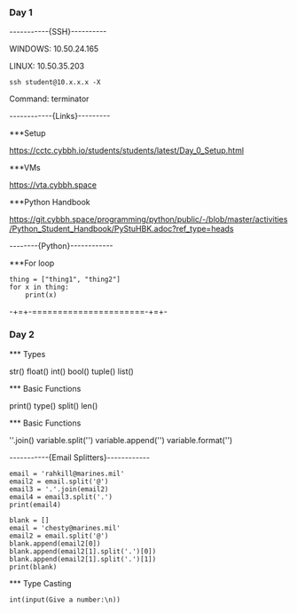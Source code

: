 ### Day 1
-----------{SSH}----------

WINDOWS:
10.50.24.165

LINUX:
10.50.35.203

```ssh student@10.x.x.x -X```

Command:
terminator

------------{Links}---------

***Setup

https://cctc.cybbh.io/students/students/latest/Day_0_Setup.html

***VMs

https://vta.cybbh.space

***Python Handbook

https://git.cybbh.space/programming/python/public/-/blob/master/activities/Python_Student_Handbook/PyStuHBK.adoc?ref_type=heads

--------{Python}------------

***For loop

```
thing = ["thing1", "thing2"]
for x in thing:
    print(x)
```
-+=+-======================-+=+-

### Day 2

*** Types

str() float() int() bool() tuple() list()

*** Basic Functions

print() type() split() len()

*** Basic Functions

''.join()
variable.split('')
variable.append('')
variable.format('')

-----------{Email Splitters}------------
```
email = 'rahkill@marines.mil'
email2 = email.split('@')
email3 = '.'.join(email2)
email4 = email3.split('.')
print(email4)
```
```
blank = []
email = 'chesty@marines.mil'
email2 = email.split('@')
blank.append(email2[0])
blank.append(email2[1].split('.')[0])
blank.append(email2[1].split('.')[1])
print(blank)
```
*** Type Casting

```
int(input(Give a number:\n))
```
